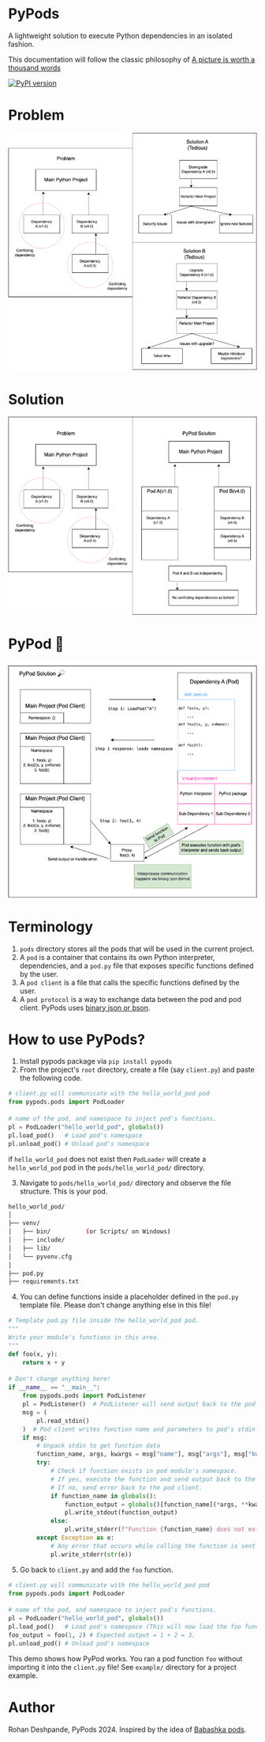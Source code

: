 # PyPods

A lightweight solution to execute Python dependencies in an isolated fashion.

This documentation will follow the classic philosophy of [A picture is worth a thousand words](https://en.wikipedia.org/wiki/A_picture_is_worth_a_thousand_words)

[![PyPI version](https://img.shields.io/pypi/v/pypods.svg)](https://pypi.org/project/pypods/)

# Problem
![problem](https://github.com/Rohan2002/pypods/blob/main/docs/imgs/problem.png?raw=true)

# Solution
![solution](https://github.com/Rohan2002/pypods/blob/main/docs/imgs/solution.png?raw=true)

# PyPod 🔎
![solution-magnified](https://github.com/Rohan2002/pypods/blob/main/docs/imgs/pypod.png?raw=true)

# Terminology
1. ```pods``` directory stores all the pods that will be used in the current project.
2. A ```pod``` is a container that contains its own Python interpreter, dependencies, and a ```pod.py``` file that exposes specific functions defined by the user.
3. A ```pod client``` is a file that calls the specific functions defined by the user.
4. A ```pod protocol``` is a way to exchange data between the pod and pod client. PyPods uses [binary json or bson](https://bsonspec.org/).

# How to use PyPods?

1. Install pypods package via ```pip install pypods```
2. From the project's ```root``` directory, create a file (say ```client.py```) and paste the following code.
```python
# client.py will communicate with the hello_world_pod pod
from pypods.pods import PodLoader

# name of the pod, and namespace to inject pod's functions.
pl = PodLoader("hello_world_pod", globals())
pl.load_pod()   # Load pod's namespace
pl.unload_pod() # Unload pod's namespace
```
if ```hello_world_pod``` does not exist then ```PodLoader``` will create a
```hello_world_pod``` pod in the ```pods/hello_world_pod/``` directory.

3. Navigate to ```pods/hello_world_pod/``` directory and observe the file structure. This is your pod.

```bash
hello_world_pod/
│
├── venv/
│   ├── bin/          (or Scripts/ on Windows)
│   ├── include/
│   ├── lib/
│   └── pyvenv.cfg
│
├── pod.py
├── requirements.txt
```

4. You can define functions inside a placeholder defined in the ```pod.py``` template file. Please don't change anything else in this file!

```python
# Template pod.py file inside the hello_world_pod pod.
"""
Write your module's functions in this area.
"""
def foo(x, y):
    return x + y

# Don't change anything here!
if __name__ == "__main__":
    from pypods.pods import PodListener
    pl = PodListener()  # PodListener will send output back to the pod client.
    msg = (
        pl.read_stdin()
    )  # Pod client writes function name and parameters to pod's stdin.
    if msg:
        # Unpack stdin to get function data
        function_name, args, kwargs = msg["name"], msg["args"], msg["kwargs"]
        try:
            # Check if function exists in pod module's namespace.
            # If yes, execute the function and send output back to the pod client.
            # If no, send error back to the pod client.
            if function_name in globals():
                function_output = globals()[function_name](*args, **kwargs)
                pl.write_stdout(function_output)
            else:
                pl.write_stderr(f"Function {function_name} does not exist in pod")
        except Exception as e:
            # Any error that occurs while calling the function is sent back to pod client.
            pl.write_stderr(str(e))
```

5. Go back to ```client.py``` and add the ```foo``` function.
```python
# client.py will communicate with the hello_world_pod pod
from pypods.pods import PodLoader

# name of the pod, and namespace to inject pod's functions.
pl = PodLoader("hello_world_pod", globals())
pl.load_pod()   # Load pod's namespace (This will now load the foo function).
foo_output = foo(1, 2) # Expected output = 1 + 2 = 3.
pl.unload_pod() # Unload pod's namespace
```

This demo shows how PyPod works. You ran a pod function ```foo``` without importing it into the ```client.py``` file!
See ```example/``` directory for a project example.

# Author
Rohan Deshpande, PyPods 2024.
Inspired by the idea of [Babashka pods](https://github.com/babashka/pods).